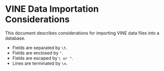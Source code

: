 # VINE Data Importation Considerations

This document describes considerations for importing VINE data files into a database.

 + Fields are separated by `\t`.
 + Fields are enclosed by `"`.
 + Fields are escaped by `\ or "`.
 + Lines are terminated by `\n`.
